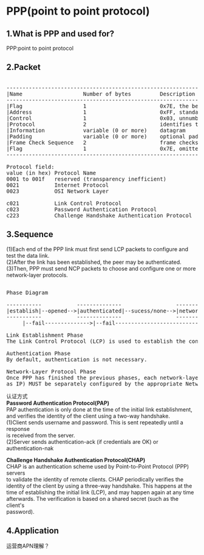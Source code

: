 # PPP(point to point protocol)       
    
## 1.What is PPP and used for?     
PPP:point to point protocol     
  
    
## 2.Packet     
<pre>       
-----------------------------------------------------------------------------------           
|Name                   Number of bytes         Description       
-----------------------------------------------------------------------------------           
|Flag                   1                       0x7E, the beginning of a PPP frame       
|Address                1                       0xFF, standard broadcast address       
|Control                1                       0x03, unnumbered data       
|Protocol               2                       identifies the protocol encapsulated in Information field       
|Information            variable (0 or more)    datagram       
|Padding                variable (0 or more)    optional padding       
|Frame Check Sequence   2                       frame checksum       
|Flag                   1                       0x7E, omitted for successive PPP packets       
-----------------------------------------------------------------------------------           
  
Protocol field:  
value (in hex) Protocol Name  
0001 to 001f   reserved (transparency inefficient)  
0021           Internet Protocol  
0023           OSI Network Layer  
  
c021           Link Control Protocol  
c023           Password Authentication Protocol  
c223           Challenge Handshake Authentication Protocol  
</pre>       
    
## 3.Sequence     
  
(1)Each end of the PPP link must first send LCP packets to configure and test the data link.  
(2)After the link has been established, the peer may be authenticated.  
(3)Then, PPP must send NCP packets to choose and configure one or more network-layer protocols.  
  
<pre>  
Phase Diagram  
  
-----------           --------------                 --------             ----------  
|establish|--opened-->|authenticated|--sucess/none-->|network|--closing-->|terminate|  
-----------           --------------                 --------             ----------  
     |--fail-------------->|--fail---------------------------------------------/\  
  
Link Establishment Phase  
The Link Control Protocol (LCP) is used to establish the connection through an exchange of Configure packets.   
  
Authentication Phase  
By default, authentication is not necessary.  
  
Network-Layer Protocol Phase  
Once PPP has finished the previous phases, each network-layer protocol (such  
as IP) MUST be separately configured by the appropriate Network Control Protocol (NCP).  
</pre>  
    
认证方式      
**Password Authentication Protocol(PAP)**      
PAP authentication is only done at the time of the initial link establishment,      
and verifies the identity of the client using a two-way handshake.      
(1)Client sends username and password. This is sent repeatedly until a response      
   is received from the server.      
(2)Server sends authentication-ack (if credentials are OK) or authentication-nak      
    
**Challenge Handshake Authentication Protocol(CHAP)**      
CHAP is an authentication scheme used by Point-to-Point Protocol (PPP) servers    
to validate the identity of remote clients. CHAP periodically verifies the    
identity of the client by using a three-way handshake. This happens at the    
time of establishing the initial link (LCP), and may happen again at any time    
afterwards. The verification is based on a shared secret (such as the client's    
password).    
    
## 4.Application     
运营商APN理解？     
